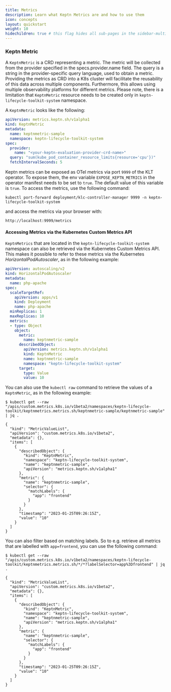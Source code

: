 ```yaml
---
title: Metrics
description: Learn what Keptn Metrics are and how to use them
icon: concepts
layout: quickstart
weight: 10
hidechildren: true # this flag hides all sub-pages in the sidebar-multicard.html
---
```


### Keptn Metric
A `KeptnMetric` is a CRD representing a metric. The metric will be collected from the provider specified in the specs.provider.name field. The query is a string in the provider-specific query language, used to obtain a metric. Providing the metrics as CRD into a K8s cluster will facilitate the reusability of this data across multiple components. Furthermore, this allows using multiple observability platforms for different metrics. Please note, there is a limitation that `KeptnMetric` resource needs to be created only in `keptn-lifecycle-toolkit-system` namespace.

A `KeptnMetric` looks like the following:

```yaml
apiVersion: metrics.keptn.sh/v1alpha1
kind: KeptnMetric
metadata:
  name: keptnmetric-sample
  namespace: keptn-lifecycle-toolkit-system
spec:
  provider:
    name: "<your-keptn-evaluation-provider-crd-name>"
  query: "sum(kube_pod_container_resource_limits{resource='cpu'})"
  fetchIntervalSeconds: 5
```

Keptn metrics can be exposed as OTel metrics via port `9999` of the KLT operator. To expose them, the env variable `EXPOSE_KEPTN_METRICS` in the operator manifest needs to be set to `true`. The default value of this variable is `true`. To access the metrics, use the following command:

```
kubectl port-forward deployment/klc-controller-manager 9999 -n keptn-lifecycle-toolkit-system
```

and access the metrics via your browser with:

```
http://localhost:9999/metrics
```


#### Accessing Metrics via the Kubernetes Custom Metrics API

`KeptnMetrics` that are located in the `keptn-lifecycle-toolkit-system` namespace can also be retrieved via the Kubernetes Custom Metrics API.
This makes it possible to refer to these metrics via the Kubernetes *HorizontalPodAutoscaler*, as in the following example:

```yaml
apiVersion: autoscaling/v2
kind: HorizontalPodAutoscaler
metadata:
  name: php-apache
spec:
  scaleTargetRef:
    apiVersion: apps/v1
    kind: Deployment
    name: php-apache
  minReplicas: 1
  maxReplicas: 10
  metrics:
  - type: Object
    object:
      metric:
        name: keptnmetric-sample
      describedObject:
        apiVersion: metrics.keptn.sh/v1alpha1
        kind: KeptnMetric
        name: keptnmetric-sample
        namespace: "keptn-lifecycle-toolkit-system"
      target:
        type: Value
        value: 10
```

You can also use the `kubectl raw` command to retrieve the values of a `KeptnMetric`, as in the following example:

```shell
$ kubectl get --raw "/apis/custom.metrics.k8s.io/v1beta2/namespaces/keptn-lifecycle-toolkit/keptnmetrics.metrics.sh/keptnmetric-sample/keptnmetric-sample" | jq .

{
  "kind": "MetricValueList",
  "apiVersion": "custom.metrics.k8s.io/v1beta2",
  "metadata": {},
  "items": [
    {
      "describedObject": {
        "kind": "KeptnMetric",
        "namespace": "keptn-lifecycle-toolkit-system",
        "name": "keptnmetric-sample",
        "apiVersion": "metrics.keptn.sh/v1alpha1"
      },
      "metric": {
        "name": "keptnmetric-sample",
        "selector": {
          "matchLabels": {
            "app": "frontend"
          }
        }
      },
      "timestamp": "2023-01-25T09:26:15Z",
      "value": "10"
    }
  ]
}
```

You can also filter based on matching labels. So to e.g. retrieve all metrics that are labelled with `app=frontend`, you can use the following command:

```shell
$ kubectl get --raw "/apis/custom.metrics.k8s.io/v1beta2/namespaces/keptn-lifecycle-toolkit/keptnmetrics.metrics.sh/*/*?labelSelector=app%3Dfrontend" | jq .

{
  "kind": "MetricValueList",
  "apiVersion": "custom.metrics.k8s.io/v1beta2",
  "metadata": {},
  "items": [
    {
      "describedObject": {
        "kind": "KeptnMetric",
        "namespace": "keptn-lifecycle-toolkit-system",
        "name": "keptnmetric-sample",
        "apiVersion": "metrics.keptn.sh/v1alpha1"
      },
      "metric": {
        "name": "keptnmetric-sample",
        "selector": {
          "matchLabels": {
            "app": "frontend"
          }
        }
      },
      "timestamp": "2023-01-25T09:26:15Z",
      "value": "10"
    }
  ]
}
```